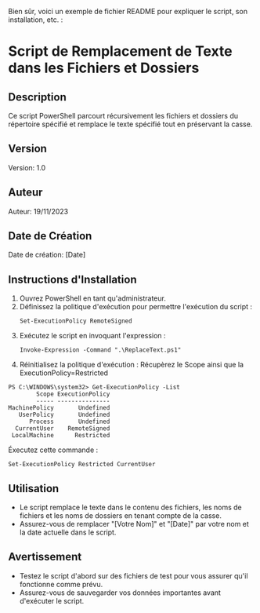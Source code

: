 Bien sûr, voici un exemple de fichier README pour expliquer le script, son installation, etc. :
# Script de Remplacement de Texte dans les Fichiers et Dossiers

## Description
Ce script PowerShell parcourt récursivement les fichiers et dossiers du répertoire spécifié et remplace le texte spécifié tout en préservant la casse.

## Version
Version: 1.0

## Auteur
Auteur: 19/11/2023

## Date de Création
Date de création: [Date]

## Instructions d'Installation
1. Ouvrez PowerShell en tant qu'administrateur.
2. Définissez la politique d'exécution pour permettre l'exécution du script :
   ```
   Set-ExecutionPolicy RemoteSigned
   ```
3. Exécutez le script en invoquant l'expression :
   ```
   Invoke-Expression -Command ".\ReplaceText.ps1"
   ```
4. Réinitialisez la politique d'exécution :
Récupèrez le Scope ainsi que la ExecutionPolicy=Restricted
```
PS C:\WINDOWS\system32> Get-ExecutionPolicy -List
        Scope ExecutionPolicy
        ----- ---------------
MachinePolicy       Undefined
   UserPolicy       Undefined
      Process       Undefined
  CurrentUser    RemoteSigned
 LocalMachine      Restricted
```
Éxecutez cette commande :
   ```
   Set-ExecutionPolicy Restricted CurrentUser
   ```

## Utilisation
- Le script remplace le texte dans le contenu des fichiers, les noms de fichiers et les noms de dossiers en tenant compte de la casse.
- Assurez-vous de remplacer "[Votre Nom]" et "[Date]" par votre nom et la date actuelle dans le script.

## Avertissement
- Testez le script d'abord sur des fichiers de test pour vous assurer qu'il fonctionne comme prévu.
- Assurez-vous de sauvegarder vos données importantes avant d'exécuter le script.
